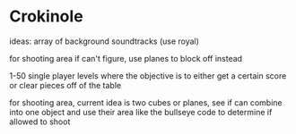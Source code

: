 # Crokinole

ideas: array of background soundtracks (use royal)

for shooting area if can't figure, use planes to block off instead 

1-50 single player levels where the objective is to either get a certain score or clear pieces off of the table


for shooting area, current idea is two cubes or planes, see if can combine into one object and use their area like the bullseye code to determine if allowed to shoot